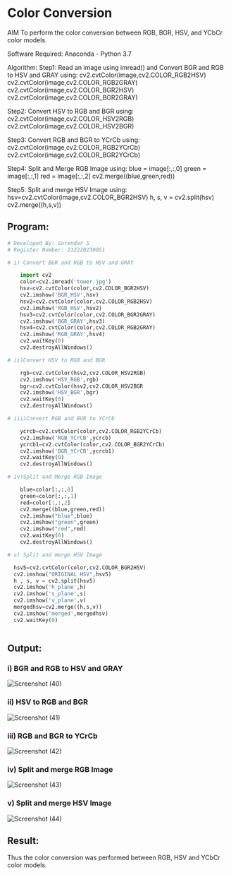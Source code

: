 # Color Conversion
AIM
To perform the color conversion between RGB, BGR, HSV, and YCbCr color models.

Software Required:
Anaconda - Python 3.7

Algorithm:
Step1:
Read an image using imread() and Convert BGR and RGB to HSV and GRAY
using:
cv2.cvtColor(image,cv2.COLOR_RGB2HSV)
cv2.cvtColor(image,cv2.COLOR_RGB2GRAY)
cv2.cvtColor(image,cv2.COLOR_BGR2HSV)
cv2.cvtColor(image,cv2.COLOR_BGR2GRAY)

Step2:
Convert HSV to RGB and BGR
using:
cv2.cvtColor(image,cv2.COLOR_HSV2RGB)
cv2.cvtColor(image,cv2.COLOR_HSV2BGR)

Step3:
Convert RGB and BGR to YCrCb
using:
cv2.cvtColor(image,cv2.COLOR_RGB2YCrCb)
cv2.cvtColor(image,cv2.COLOR_BGR2YCrCb)

Step4:
Split and Merge RGB Image
using:
blue = image[:,:,0]
green = image[:,:,1]
red = image[:,:,2]
cv2.merge((blue,green,red))

Step5:
Split and merge HSV Image
using:
hsv=cv2.cvtColor(image,cv2.COLOR_BGR2HSV)
h, s, v = cv2.split(hsv)
cv2.merge((h,s,v))

## Program:
```python
# Developed By: Surendar S
# Register Number: 212220230051

# i) Convert BGR and RGB to HSV and GRAY

    import cv2
    color=cv2.imread('tower.jpg')
    hsv=cv2.cvtColor(color,cv2.COLOR_BGR2HSV)
    cv2.imshow('BGR_HSV',hsv)
    hsv2=cv2.cvtColor(color,cv2.COLOR_RGB2HSV)
    cv2.imshow('RGB_HSV',hsv2)
    hsv3=cv2.cvtColor(color,cv2.COLOR_BGR2GRAY)
    cv2.imshow('BGR_GRAY',hsv3)
    hsv4=cv2.cvtColor(color,cv2.COLOR_RGB2GRAY)
    cv2.imshow('RGB_GRAY',hsv4)
    cv2.waitKey(0)
    cv2.destroyAllWindows()

# ii)Convert HSV to RGB and BGR

    rgb=cv2.cvtColor(hsv2,cv2.COLOR_HSV2RGB)
    cv2.imshow('HSV_RGB',rgb)
    bgr=cv2.cvtColor(hsv2,cv2.COLOR_HSV2BGR
    cv2.imshow('HSV_BGR',bgr) 
    cv2.waitKey(0)
    cv2.destroyAllWindows()

# iii)Convert RGB and BGR to YCrCb

    ycrcb=cv2.cvtColor(color,cv2.COLOR_RGB2YCrCb)
    cv2.imshow('RGB_YCrCB',ycrcb)
    ycrcb1=cv2.cvtColor(color,cv2.COLOR_BGR2YCrCb)
    cv2.imshow('BGR_YCrCB',ycrcb1)
    cv2.waitKey(0)
    cv2.destroyAllWindows()

# iv)Split and Merge RGB Image

    blue=color[:,:,0]
    green=color[:,:,1]
    red=color[:,:,2]
    cv2.merge((blue,green,red))
    cv2.imshow("blue",blue)
    cv2.imshow("green",green)
    cv2.imshow("red",red)
    cv2.waitKey(0)
    cv2.destroyAllWindows()

# v) Split and merge HSV Image

  hsv5=cv2.cvtColor(color,cv2.COLOR_BGR2HSV)
  cv2.imshow("ORIGINAL HSV",hsv5)
  h , s, v = cv2.split(hsv5)
  cv2.imshow('h_plane',h)
  cv2.imshow('s_plane',s)
  cv2.imshow('v_plane',v)
  mergedhsv=cv2.merge((h,s,v))
  cv2.imshow('merged',mergedhsv)
  cv2.waitKey(0)



```
## Output:
### i) BGR and RGB to HSV and GRAY
![Screenshot (40)](https://user-images.githubusercontent.com/75235759/163123040-5dcabd1a-12e6-4b47-a6d2-15815a3a0f6f.png)



### ii) HSV to RGB and BGR
![Screenshot (41)](https://user-images.githubusercontent.com/75235759/163123079-3bcaa8cb-5e35-41a3-ba04-08fa26e7d563.png)



### iii) RGB and BGR to YCrCb

![Screenshot (42)](https://user-images.githubusercontent.com/75235759/163123137-73988590-33c0-4e9a-90f3-3f99668cc092.png)

### iv) Split and merge RGB Image

![Screenshot (43)](https://user-images.githubusercontent.com/75235759/163123188-b688b75a-2281-463c-80dd-913cf29c7639.png)


### v) Split and merge HSV Image


![Screenshot (44)](https://user-images.githubusercontent.com/75235759/163123232-e32c194d-ffc4-48ac-a891-3aaf2add484a.png)

## Result:
Thus the color conversion was performed between RGB, HSV and YCbCr color models.
